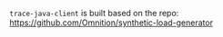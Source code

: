 `trace-java-client` is built based on the repo: https://github.com/Omnition/synthetic-load-generator
